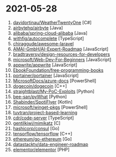 # 2021-05-28

1. [davidortinau/WeatherTwentyOne](https://github.com/davidortinau/WeatherTwentyOne "") [C#]
2. [airbytehq/airbyte](https://github.com/airbytehq/airbyte "Airbyte is an open-source EL(T) platform that helps you replicate your data in your warehouses, lakes and databases.") [Java]
3. [alibaba/spring-cloud-alibaba](https://github.com/alibaba/spring-cloud-alibaba "Spring Cloud Alibaba provides a one-stop solution for application development for the distributed solutions of Alibaba middleware.") [Java]
4. [withfig/autocomplete](https://github.com/withfig/autocomplete "Fig adds autocomplete to your terminal.") [TypeScript]
5. [chiraggude/awesome-laravel](https://github.com/chiraggude/awesome-laravel "A curated list of bookmarks, packages, tutorials, videos and other cool resources from the Laravel ecosystem") 
6. [AMAI-GmbH/AI-Expert-Roadmap](https://github.com/AMAI-GmbH/AI-Expert-Roadmap "Roadmap to becoming an Artificial Intelligence Expert in 2021") [JavaScript]
7. [bradtraversy/design-resources-for-developers](https://github.com/bradtraversy/design-resources-for-developers "Curated list of design and UI resources from stock photos, web templates, CSS frameworks, UI libraries, tools and much more") 
8. [microsoft/Web-Dev-For-Beginners](https://github.com/microsoft/Web-Dev-For-Beginners "24 Lessons, 12 Weeks, Get Started as a Web Developer") [JavaScript]
9. [appwrite/appwrite](https://github.com/appwrite/appwrite "Appwrite is a secure end-to-end backend server for Web, Mobile, and Flutter developers that is packaged as a set of Docker containers for easy deployment 🚀") [JavaScript]
10. [EbookFoundation/free-programming-books](https://github.com/EbookFoundation/free-programming-books "📚 Freely available programming books") 
11. [portainer/portainer](https://github.com/portainer/portainer "Making Docker and Kubernetes management easy.") [JavaScript]
12. [MicrosoftDocs/azure-docs](https://github.com/MicrosoftDocs/azure-docs "Open source documentation of Microsoft Azure") [PowerShell]
13. [dogecoin/dogecoin](https://github.com/dogecoin/dogecoin "very currency") [C++]
14. [straightblast/My-PoC-Exploits](https://github.com/straightblast/My-PoC-Exploits "PoC exploits I wrote. They're as is and I will not offer support") [Python]
15. [bee-san/pyWhat](https://github.com/bee-san/pyWhat "🐸 Identify anything. pyWhat easily lets you identify emails, IP addresses, and more. Feed it a .pcap file or some text and it'll tell you what it is! 🧙‍♀️") [Python]
16. [Shabinder/SpotiFlyer](https://github.com/Shabinder/SpotiFlyer "Kotlin Multiplatform Music Downloader, Supports Spotify / Gaana / Youtube Music .") [Kotlin]
17. [microsoft/winget-pkgs](https://github.com/microsoft/winget-pkgs "The Microsoft community Windows Package Manager manifest repository") [PowerShell]
18. [tuvtran/project-based-learning](https://github.com/tuvtran/project-based-learning "Curated list of project-based tutorials") 
19. [cdr/code-server](https://github.com/cdr/code-server "VS Code in the browser") [TypeScript]
20. [gentilkiwi/mimikatz](https://github.com/gentilkiwi/mimikatz "A little tool to play with Windows security") [C]
21. [hashicorp/consul](https://github.com/hashicorp/consul "Consul is a distributed, highly available, and data center aware solution to connect and configure applications across dynamic, distributed infrastructure.") [Go]
22. [tensorflow/tensorflow](https://github.com/tensorflow/tensorflow "An Open Source Machine Learning Framework for Everyone") [C++]
23. [ethereum/go-ethereum](https://github.com/ethereum/go-ethereum "Official Go implementation of the Ethereum protocol") [Go]
24. [datastacktv/data-engineer-roadmap](https://github.com/datastacktv/data-engineer-roadmap "Roadmap to becoming a data engineer in 2021") 
25. [elementor/elementor](https://github.com/elementor/elementor "The most advanced frontend drag & drop page builder. Create high-end, pixel perfect websites at record speeds. Any theme, any page, any design.") [PHP]
